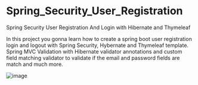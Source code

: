 # Spring_Security_User_Registration
Spring Security User Registration And Login with Hibernate and Thymeleaf

In this project you gonna learn how to create a spring boot user registration login and logout with Spring Security, Hybernate and Thymeleaf template.
Spring MVC Validation with Hibernate validator annotations and custom field matching validator to validate if the email and password fields are match and much more.

![image](https://user-images.githubusercontent.com/87047616/200177538-bfbcdcc5-f146-453b-bcc7-6db4dfd2df80.png)
